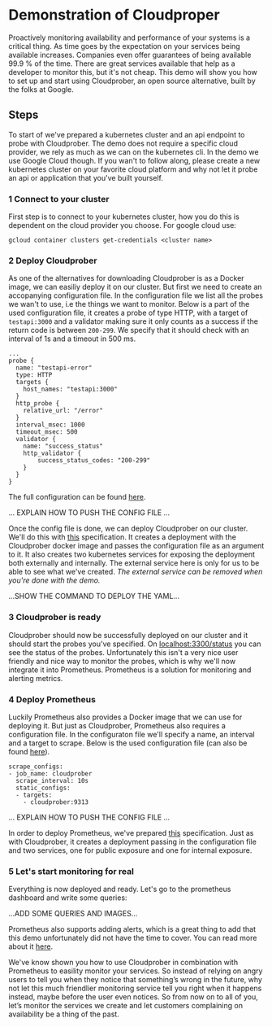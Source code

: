 # Demonstration of Cloudproper

Proactively monitoring availability and performance of your systems is a critical thing. 
As time goes by the expectation on your services being available increases. 
Companies even offer guarantees of being available 99.9 % of the time. 
There are great services available that help as a developer to monitor this, but it's not cheap. 
This demo will show you how to set up and start using Cloudprober, an open source alternative, built by the folks at Google.

## Steps

To start of we've prepared a kubernetes cluster and an api endpoint to probe with Cloudprober. The demo does not require a specific cloud provider, we rely as much as 
we can on the kubernetes cli. In the demo we use Google Cloud though. If you wan't to follow along, 
please create a new kubernetes cluster on your favorite cloud platform 
and why not let it probe an api or application that you've built yourself.

### 1 Connect to your cluster
First step is to connect to your kubernetes cluster, how you do this is dependent on the cloud provider you choose. For google cloud use:
```
gcloud container clusters get-credentials <cluster name>
```

### 2 Deploy Cloudprober
As one of the alternatives for downloading Cloudprober is as a Docker image, we can easiliy deploy it on our cluster. 
But first we need to create an accopanying configuration file. In the configuration file we list all the probes we wan't to use, i.e the things we want to monitor. 
Below is a part of the used configuration file, it creates a probe of type HTTP, with a target of `testapi:3000` and a validator 
making sure it only counts as a success if the return code is between `200-299`. We specify that it should check with an interval of 1s and a timeout in 500 ms. 

```
...
probe {
  name: "testapi-error"
  type: HTTP
  targets {
    host_names: "testapi:3000"
  }
  http_probe {
    relative_url: "/error"
  }
  interval_msec: 1000
  timeout_msec: 500
  validator {
    name: "success_status"
    http_validator {
        success_status_codes: "200-299"
    }
  }
}
```
The full configuration can be found [here](./cloudprober/cloudprober.cfg).

... EXPLAIN HOW TO PUSH THE CONFIG FILE ...

Once the config file is done, we can deploy Cloudprober on our cluster. We'll do this with [this](./cloudprober/deployment.yaml) specification. 
It creates a deployment with the Cloudprober docker image and passes the configuration file as an argument to it. It also creates two kubernetes services 
for exposing the deployment both externally and internally. The external service here is only for us to be able to see what we've created. 
*The external service can be removed when you're done with the demo.*

...SHOW THE COMMAND TO DEPLOY THE YAML...

### 3 Cloudprober is ready
Cloudprober should now be successfully deployed on our cluster and it should start the probes you've specified. 
On [localhost:3300/status](https://localhost:3300/status) you can see the status of the probes. 
Unfortunately this isn't a very nice user friendly and nice way to monitor the probes, which is why we'll now integrate it into Prometheus. 
Prometheus is a solution for monitoring and alerting metrics. 

### 4 Deploy Prometheus
Luckily Prometheus also provides a Docker image that we can use for deploying it. But just as Cloudprober, Prometheus also requires a configuration file. 
In the configuraton file we'll specify a name, an interval and a target to scrape. Below is the used configuration file 
(can also be found [here](./prometheus/prometheus.yml)).
```
scrape_configs:
- job_name: cloudprober
  scrape_interval: 10s
  static_configs:
  - targets: 
    - cloudprober:9313
```

... EXPLAIN HOW TO PUSH THE CONFIG FILE ...

In order to deploy Prometheus, we've prepared [this](./prometheus/deployment.yaml) specification. Just as with Cloudprober, it creates a deployment passing in the configuration file and two services, one for public exposure and one for internal exposure.


### 5 Let's start monitoring for real
Everything is now deployed and ready. Let's go to the prometheus dashboard and write some queries:

...ADD SOME QUERIES AND IMAGES...

Prometheus also supports adding alerts, which is a great thing to add that this demo unfortunately did not have the time to cover. You can read more about it [here](https://prometheus.io/docs/alerting/latest/overview/).

We've know shown you how to use Cloudprober in combination with Prometheus to easility monitor your services. So instead of relying on angry users to tell you when they notice that something’s wrong in the future, why not let this much friendlier monitoring service 
tell you right when it happens instead, maybe before the user even notices. 
So from now on to all of you, let’s monitor the services we create and let customers complaining on availability be a thing of the past.
